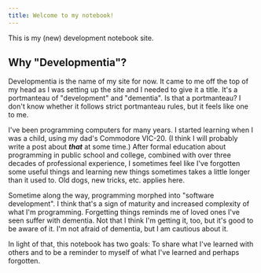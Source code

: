 ```yaml
---
title: Welcome to my notebook!
---
```


This is my (new) development notebook site.

## Why "Developmentia"?

Developmentia is the name of my site for now.  It came to me off the top of my
head as I was setting up the site and I needed to give it a title.  It's a
portmanteau of "development" and "dementia".  Is that a portmanteau?  I don't
know whether it follows strict portmanteau rules, but it feels like one to me.

I've been programming computers for many years.  I started learning when I was a
child, using my dad's Commodore VIC-20.  (I think I will probably write a post
about **_that_** at some time.)  After formal education about programming in
public school and college, combined with over three decades of professional
experience, I sometimes feel like I've forgotten some useful things and learning
new things sometimes takes a little longer than it used to.  Old dogs, new
tricks, etc. applies here.

Sometime along the way, programming morphed into "software development".  I
think that's a sign of maturity and increased complexity of what I'm
programming.  Forgetting things reminds me of loved ones I've seen suffer with
dementia.  Not that I think I'm getting it, too, but it's good to be aware of
it.  I'm not afraid of dementia, but I am cautious about it.

In light of that, this notebook has two goals:  To share what I've learned with
others and to be a reminder to myself of what I've learned and perhaps
forgotten.
